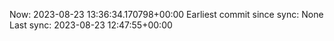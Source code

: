 Now: 2023-08-23 13:36:34.170798+00:00 Earliest commit since sync: None Last sync: 2023-08-23 12:47:55+00:00
